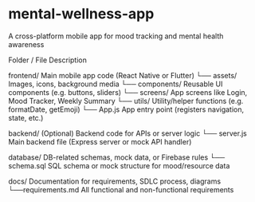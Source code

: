 # mental-wellness-app
A cross-platform mobile app for mood tracking and mental health awareness

Folder / File	       Description

frontend/	           Main mobile app code (React Native or Flutter)
└── assets/	           Images, icons, background media
└── components/	       Reusable UI components (e.g. buttons, sliders)
└── screens/	       App screens like Login, Mood Tracker, Weekly Summary
└── utils/	           Utility/helper functions (e.g. formatDate, getEmoji)
└── App.js	           App entry point (registers navigation, state, etc.)

backend/	           (Optional) Backend code for APIs or server logic
└── server.js	       Main backend file (Express server or mock API handler)

database/	           DB-related schemas, mock data, or Firebase rules
└── schema.sql	       SQL schema or mock structure for mood/resource data

docs/	               Documentation for requirements, SDLC process, diagrams
└──requirements.md	   All functional and non-functional requirements
